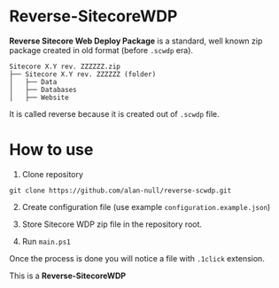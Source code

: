# Reverse-SitecoreWDP

**Reverse Sitecore Web Deploy Package** is a standard, well known zip package created in old format (before `.scwdp` era).

```
Sitecore X.Y rev. ZZZZZZ.zip
├── Sitecore X.Y rev. ZZZZZZ (folder)
│   ├── Data
│   ├── Databases
│   ├── Website
```

It is called reverse because it is created out of `.scwdp` file.

# How to use

1. Clone repository
```
git clone https://github.com/alan-null/reverse-scwdp.git
```

2. Create configuration file (use example `configuration.example.json`)

3. Store Sitecore WDP zip file in the repository root.

4. Run `main.ps1`

Once the process is done you will notice a file with `.1click` extension.

This is a **Reverse-SitecoreWDP**
